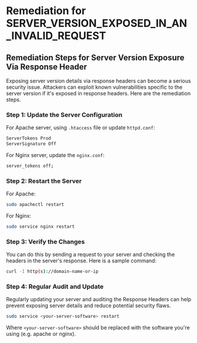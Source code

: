 # Remediation for SERVER_VERSION_EXPOSED_IN_AN_INVALID_REQUEST

## Remediation Steps for Server Version Exposure Via Response Header

Exposing server version details via response headers can become a serious security issue. Attackers can exploit known vulnerabilities specific to the server version if it's exposed in response headers. Here are the remediation steps.

### Step 1: Update the Server Configuration

For Apache server, using `.htaccess` file or update `httpd.conf`:

```bash
ServerTokens Prod
ServerSignature Off
```

For Nginx server, update the `nginx.conf`:

```bash
server_tokens off;
```

### Step 2: Restart the Server

For Apache:

```bash
sudo apachectl restart
```

For Nginx:

```bash
sudo service nginx restart
```

### Step 3: Verify the Changes

You can do this by sending a request to your server and checking the headers in the server's response. Here is a sample command:

```bash
curl -I http(s)://domain-name-or-ip
```

### Step 4: Regular Audit and Update

Regularly updating your server and auditing the Response Headers can help prevent exposing server details and reduce potential security flaws.

```bash
sudo service <your-server-software> restart
```

Where `<your-server-software>` should be replaced with the software you're using (e.g. apache or nginx).